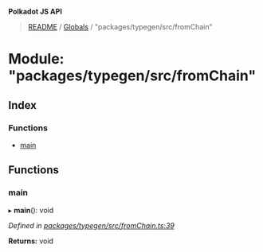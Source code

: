 **Polkadot JS API**

> [README](../README.md) / [Globals](../globals.md) / "packages/typegen/src/fromChain"

# Module: "packages/typegen/src/fromChain"

## Index

### Functions

* [main](_packages_typegen_src_fromchain_.md#main)

## Functions

### main

▸ **main**(): void

*Defined in [packages/typegen/src/fromChain.ts:39](https://github.com/polkadot-js/api/blob/e055438c5/packages/typegen/src/fromChain.ts#L39)*

**Returns:** void
